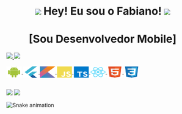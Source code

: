 <h1 align="center">
<img src="https://media.giphy.com/media/hvRJCLFzcasrR4ia7z/giphy.gif" width="28">
Hey! Eu sou o Fabiano!  <img src="https://media.giphy.com/media/12oufCB0MyZ1Go/giphy.gif" width="50">
</h1>

<h1 align="center"> 
[Sou Desenvolvedor Mobile] 
<div align="center">
  </h1>
  
   
  <a href="https://github.com/fabianolimas">
  <img height="180em" src="https://github-readme-stats.vercel.app/api?username=fabianolimas&show_icons=true&theme=dark&include_all_commits=true&count_private=true"/>
  <img height="180em" src="https://github-readme-stats.vercel.app/api/top-langs/?username=fabianolimas&layout=compact&langs_count=7&theme=dark"/>
</div>
<div style="display: inline_block"><br>  
  <img align="center" alt="Fabiano-Android" height="30" width="40" src="https://raw.githubusercontent.com/devicons/devicon/master/icons/android/android-original.svg">
  <img align="center" alt="Fabiano-Flutter" height="30" width="40" src="https://raw.githubusercontent.com/devicons/devicon/master/icons/flutter/flutter-original.svg">
  <img align="center" alt="Fabiano-Kotlin" height="30" width="40" src="https://raw.githubusercontent.com/devicons/devicon/master/icons/kotlin/kotlin-original.svg">
  <img align="center" alt="Fabiano-Js" height="30" width="40" src="https://raw.githubusercontent.com/devicons/devicon/master/icons/javascript/javascript-plain.svg">
  <img align="center" alt="Fabiano-Ts" height="30" width="40" src="https://raw.githubusercontent.com/devicons/devicon/master/icons/typescript/typescript-plain.svg">
  <img align="center" alt="Fabiano-React" height="30" width="40" src="https://raw.githubusercontent.com/devicons/devicon/master/icons/react/react-original.svg">
  <img align="center" alt="Fabiano-HTML" height="30" width="40" src="https://raw.githubusercontent.com/devicons/devicon/master/icons/html5/html5-original.svg">
  <img align="center" alt="Fabiano-CSS" height="30" width="40" src="https://raw.githubusercontent.com/devicons/devicon/master/icons/css3/css3-original.svg">  
  </div>
  
  ##
 
<div> 
  <a href = "mailto:flimas.dev@gmail.com"><img src="https://img.shields.io/badge/-Gmail-%23333?style=for-the-badge&logo=gmail&logoColor=white" target="_blank"></a>
  <a href="https://www.linkedin.com/in/fabiano-limas-45875016a" target="_blank"><img src="https://img.shields.io/badge/-LinkedIn-%230077B5?style=for-the-badge&logo=linkedin&logoColor=white" target="_blank"></a> 
  
  
  ![Snake animation](https://github.com/fabianolimas/fabianolimas/blob/output/github-contribution-grid-snake.svg)
  
 
</div>
  

